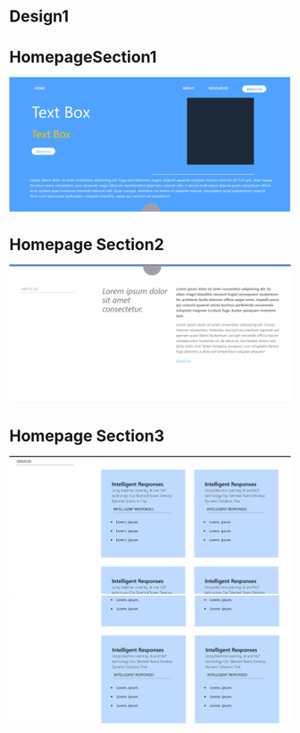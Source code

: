 # Design1

# HomepageSection1
![Section1](./images/image-1.png)

# Homepage Section2
![Section2](./images/image-2.png)

# Homepage Section3
![Section3a](./images/image-3.png)
![Section3b](./images/image-4.png)